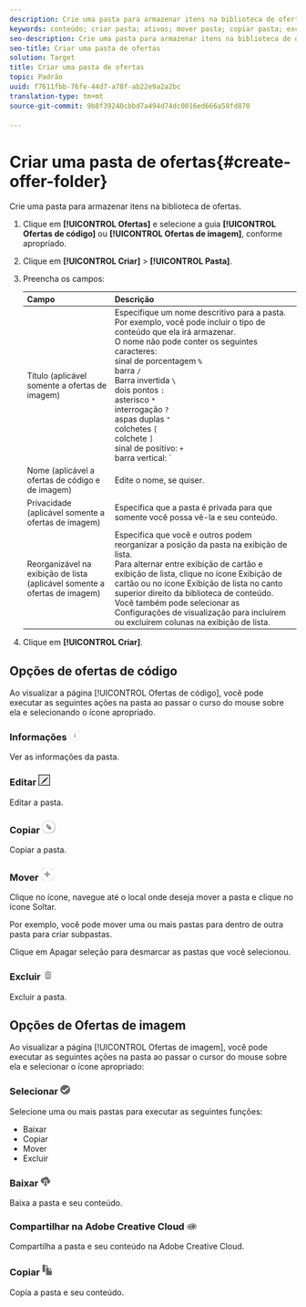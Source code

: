 ```yaml
---
description: Crie uma pasta para armazenar itens na biblioteca de ofertas.
keywords: conteúdo; criar pasta; ativos; mover pasta; copiar pasta; excluir pasta; pasta de download; pasta
seo-description: Crie uma pasta para armazenar itens na biblioteca de ofertas.
seo-title: Criar uma pasta de ofertas
solution: Target
title: Criar uma pasta de ofertas
topic: Padrão
uuid: f7611fbb-76fe-44d7-a78f-ab22e9a2a2bc
translation-type: tm+mt
source-git-commit: 9b8f39240cbbd7a494d74dc0016ed666a58fd870

---
```



# Criar uma pasta de ofertas{#create-offer-folder}

Crie uma pasta para armazenar itens na biblioteca de ofertas.

1. Clique em **[!UICONTROL Ofertas]** e selecione a guia **[!UICONTROL Ofertas de código]** ou **[!UICONTROL Ofertas de imagem]**, conforme apropriado.
1. Clique em **[!UICONTROL Criar]** &gt; **[!UICONTROL Pasta]**.
1. Preencha os campos:

   | Campo | Descrição |
   |--- |--- |
   | Título (aplicável somente a ofertas de imagem) | Especifique um nome descritivo para a pasta. Por exemplo, você pode incluir o tipo de conteúdo que ela irá armazenar.<br>O nome não pode conter os seguintes caracteres:<br>sinal de porcentagem `%`<br>barra `/`<br>Barra invertida `\`<br>dois pontos `:`<br>asterisco `*`<br>interrogação `?`<br>aspas duplas `"`<br>colchetes `[`<br>colchete `]`<br>sinal de positivo: `+`<br>barra vertical: `|`<br>ponto: `.`<br>sinal numérico: `#`<br>aspas: `{`<br>aspa `}`<br>sinal de intercalação `^`<br>ponto e vírgula `;`<br>Você pode usar um hífen ( `- `) em vez desses caracteres. |
   | Nome (aplicável a ofertas de código e de imagem) | Edite o nome, se quiser. |
   | Privacidade (aplicável somente a ofertas de imagem) | Especifica que a pasta é privada para que somente você possa vê-la e seu conteúdo. |
   | Reorganizável na exibição de lista (aplicável somente a ofertas de imagem) | Especifica que você e outros podem reorganizar a posição da pasta na exibição de lista.<br>Para alternar entre exibição de cartão e exibição de lista, clique no ícone Exibição de cartão ou no ícone Exibição de lista no canto superior direito da biblioteca de conteúdo. Você também pode selecionar as Configurações de visualização para incluírem ou excluírem colunas na exibição de lista. |

1. Clique em **[!UICONTROL Criar]**.

## Opções de ofertas de código

Ao visualizar a página [!UICONTROL Ofertas de código], você pode executar as seguintes ações na pasta ao passar o curso do mouse sobre ela e selecionando o ícone apropriado.

### Informações ![](assets/icon_info.png)

Ver as informações da pasta.

### Editar ![](assets/icon_edit.png)

Editar a pasta.

### Copiar ![](assets/icon_copy.png)

Copiar a pasta.

### Mover ![](assets/icon_move_folder.png)

Clique no ícone, navegue até o local onde deseja mover a pasta e clique no ícone Soltar.

Por exemplo, você pode mover uma ou mais pastas para dentro de outra pasta para criar subpastas.

Clique em Apagar seleção para desmarcar as pastas que você selecionou.

### Excluir ![](assets/icon_delete.png)

Excluir a pasta.

## Opções de Ofertas de imagem

Ao visualizar a página [!UICONTROL Ofertas de imagem], você pode executar as seguintes ações na pasta ao passar o cursor do mouse sobre ela e selecionar o ícone apropriado:

### Selecionar ![](assets/icon_check.png)

Selecione uma ou mais pastas para executar as seguintes funções:

* Baixar
* Copiar
* Mover
* Excluir

### Baixar ![](assets/icon_download.png)

Baixa a pasta e seu conteúdo.

### Compartilhar na Adobe Creative Cloud ![](assets/icon_creative_cloud.png)

Compartilha a pasta e seu conteúdo na Adobe Creative Cloud.

### Copiar ![](assets/icon_copy_content.png)

Copia a pasta e seu conteúdo.
